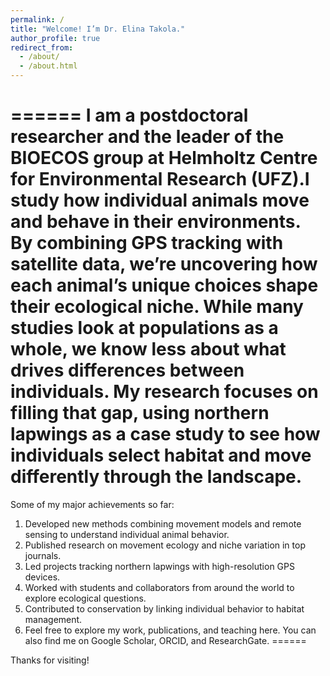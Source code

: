```yaml
---
permalink: /
title: "Welcome! I’m Dr. Elina Takola."
author_profile: true
redirect_from: 
  - /about/
  - /about.html
---
```

======
I am a postdoctoral researcher and the leader of the BIOECOS group at Helmholtz Centre for Environmental Research (UFZ).I study how individual animals move and behave in their environments. By combining GPS tracking with satellite data, we’re uncovering how each animal’s unique choices shape their ecological niche. While many studies look at populations as a whole, we know less about what drives differences between individuals. My research focuses on filling that gap, using northern lapwings as a case study to see how individuals select habitat and move differently through the landscape. 
======
Some of my major achievements so far: 

1. Developed new methods combining movement models and remote sensing to understand individual animal behavior.
1. Published research on movement ecology and niche variation in top journals.
1. Led projects tracking northern lapwings with high-resolution GPS devices.
1. Worked with students and collaborators from around the world to explore ecological questions.
1. Contributed to conservation by linking individual behavior to habitat management.
1. Feel free to explore my work, publications, and teaching here. You can also find me on Google Scholar, ORCID, and ResearchGate.
======

Thanks for visiting!

